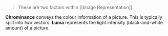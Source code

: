 > These are two factors within [[Image Representation]].

**Chrominance** conveys the colour information of a picture. This is typically split into two vectors.
**Luma** represents the light intensity (black-and-white amount) of a picture.